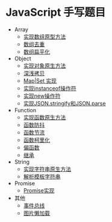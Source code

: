 # JavaScript 手写题目

- Array
  - [实现数组原型方法](src/array/api/README.md)
  - [数组去重](./src/array/unique/README.md)
  - [数组扁平化](./src/array/flat/README.md)
- Object
  - [实现对象原生方法](./src/object/api/README.md)
  - [深浅拷贝](./src/object/clone/README.md)
  - [Map|Set 实现](./src/object/es/README.md)
  - [实现instanceof操作符](./src/object/instanceof/README.md)
  - [实现new操作符](./src/object/new/README.md)
  - [实现JSON.stringify和JSON.parse](./src/object/json/README.md)
- Function
  - [实现函数原生方法](./src/function/api)
  - [函数防抖](./src/function/debounce/README.md)
  - [函数节流](./src/function/throttle/README.md)
  - [函数柯里化](./src/function/curry/README.md)
  - [偏函数](./src/function/partial/README.md)
  - [继承](./src/function/extend/README.md)
- String
  - [实现字符串原生方法](./src/string/api/README.md)
  - [解析模板字符串](./src/string/render/README.md)
- Promise
  - [Promise实现](src/promise/api/README.md)
- 其他
  - [事件总线](./src/others/event-bus)
  - [图片懒加载](src/others/lazy-load/README.md)
